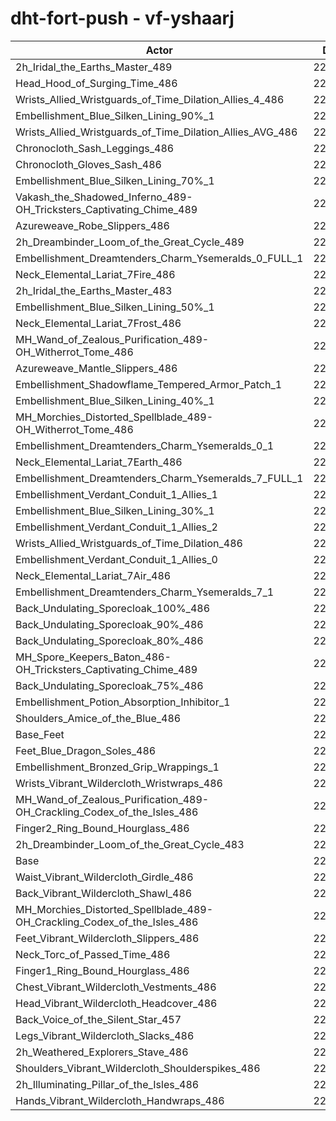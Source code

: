 # dht-fort-push - vf-yshaarj
| Actor | DPS | Increase |
|---|:---:|:---:|
|2h_Iridal_the_Earths_Master_489|229316|2.65%|
|Head_Hood_of_Surging_Time_486|228362|2.22%|
|Wrists_Allied_Wristguards_of_Time_Dilation_Allies_4_486|228143|2.12%|
|Embellishment_Blue_Silken_Lining_90%_1|227760|1.95%|
|Wrists_Allied_Wristguards_of_Time_Dilation_Allies_AVG_486|227409|1.79%|
|Chronocloth_Sash_Leggings_486|226987|1.60%|
|Chronocloth_Gloves_Sash_486|226891|1.56%|
|Embellishment_Blue_Silken_Lining_70%_1|226852|1.54%|
|Vakash_the_Shadowed_Inferno_489-OH_Tricksters_Captivating_Chime_489|226719|1.48%|
|Azureweave_Robe_Slippers_486|226227|1.26%|
|2h_Dreambinder_Loom_of_the_Great_Cycle_489|226130|1.22%|
|Embellishment_Dreamtenders_Charm_Ysemeralds_0_FULL_1|225872|1.10%|
|Neck_Elemental_Lariat_7Fire_486|225864|1.10%|
|2h_Iridal_the_Earths_Master_483|225851|1.09%|
|Embellishment_Blue_Silken_Lining_50%_1|225824|1.08%|
|Neck_Elemental_Lariat_7Frost_486|225733|1.04%|
|MH_Wand_of_Zealous_Purification_489-OH_Witherrot_Tome_486|225650|1.00%|
|Azureweave_Mantle_Slippers_486|225586|0.98%|
|Embellishment_Shadowflame_Tempered_Armor_Patch_1|225484|0.93%|
|Embellishment_Blue_Silken_Lining_40%_1|225331|0.86%|
|MH_Morchies_Distorted_Spellblade_489-OH_Witherrot_Tome_486|225247|0.82%|
|Embellishment_Dreamtenders_Charm_Ysemeralds_0_1|225173|0.79%|
|Neck_Elemental_Lariat_7Earth_486|225111|0.76%|
|Embellishment_Dreamtenders_Charm_Ysemeralds_7_FULL_1|224999|0.71%|
|Embellishment_Verdant_Conduit_1_Allies_1|224983|0.71%|
|Embellishment_Blue_Silken_Lining_30%_1|224954|0.69%|
|Embellishment_Verdant_Conduit_1_Allies_2|224952|0.69%|
|Wrists_Allied_Wristguards_of_Time_Dilation_486|224903|0.67%|
|Embellishment_Verdant_Conduit_1_Allies_0|224878|0.66%|
|Neck_Elemental_Lariat_7Air_486|224809|0.63%|
|Embellishment_Dreamtenders_Charm_Ysemeralds_7_1|224502|0.49%|
|Back_Undulating_Sporecloak_100%_486|224459|0.47%|
|Back_Undulating_Sporecloak_90%_486|224371|0.43%|
|Back_Undulating_Sporecloak_80%_486|224276|0.39%|
|MH_Spore_Keepers_Baton_486-OH_Tricksters_Captivating_Chime_489|224133|0.33%|
|Back_Undulating_Sporecloak_75%_486|224096|0.31%|
|Embellishment_Potion_Absorption_Inhibitor_1|224014|0.27%|
|Shoulders_Amice_of_the_Blue_486|223827|0.19%|
|Base_Feet|223760|0.16%|
|Feet_Blue_Dragon_Soles_486|223729|0.15%|
|Embellishment_Bronzed_Grip_Wrappings_1|223670|0.12%|
|Wrists_Vibrant_Wildercloth_Wristwraps_486|223623|0.10%|
|MH_Wand_of_Zealous_Purification_489-OH_Crackling_Codex_of_the_Isles_486|223591|0.08%|
|Finger2_Ring_Bound_Hourglass_486|223548|0.06%|
|2h_Dreambinder_Loom_of_the_Great_Cycle_483|223474|0.03%|
|Base|223405|0.00%|
|Waist_Vibrant_Wildercloth_Girdle_486|223400|0.00%|
|Back_Vibrant_Wildercloth_Shawl_486|223363|-0.02%|
|MH_Morchies_Distorted_Spellblade_489-OH_Crackling_Codex_of_the_Isles_486|223162|-0.11%|
|Feet_Vibrant_Wildercloth_Slippers_486|223132|-0.12%|
|Neck_Torc_of_Passed_Time_486|222978|-0.19%|
|Finger1_Ring_Bound_Hourglass_486|222956|-0.20%|
|Chest_Vibrant_Wildercloth_Vestments_486|222888|-0.23%|
|Head_Vibrant_Wildercloth_Headcover_486|222877|-0.24%|
|Back_Voice_of_the_Silent_Star_457|222737|-0.30%|
|Legs_Vibrant_Wildercloth_Slacks_486|222582|-0.37%|
|2h_Weathered_Explorers_Stave_486|222505|-0.40%|
|Shoulders_Vibrant_Wildercloth_Shoulderspikes_486|222489|-0.41%|
|2h_Illuminating_Pillar_of_the_Isles_486|222415|-0.44%|
|Hands_Vibrant_Wildercloth_Handwraps_486|222284|-0.50%|
